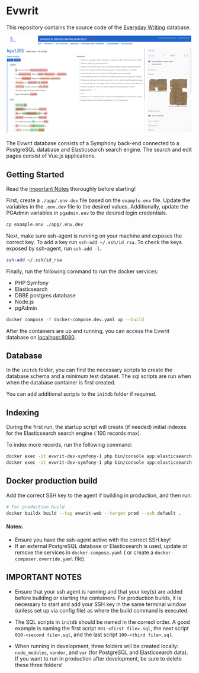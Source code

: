 # Evwrit

This repository contains the source code of the [Everyday Writing](https://www.evwrit.ugent.be/) database.

![img.png](img.png)

The Evwrit database consists of a Symphony back-end connected to a PostgreSQL database and Elasticsearch search engine.
The search and edit pages consist of Vue.js applications.

## Getting Started

Read the [Important Notes](#important-notes) thoroughly before starting!

First, create a `./app/.env.dev` file based on the `example.env` file. Update the variables in the `.env.dev` file to the desired values. Additionally, update the PGAdmin variables in `pgadmin.env` to the desired login credentials.

```sh
cp example.env ./app/.env.dev
```

Next, make sure ssh-agent is running on your machine and exposes the correct key. To add a key run `ssh-add ~/.ssh/id_rsa`. To check the keys exposed by ssh-agent, run `ssh-add -l`.

```sh
ssh-add ~/.ssh/id_rsa
```

Finally, run the following command to run the docker services:

- PHP Symfony
- Elasticsearch
- DBBE postgres database
- Node.js
- pgAdmin

```sh
docker compose -f docker-compose.dev.yaml up --build 
```

After the containers are up and running, you can access the Evwrit database on [localhost:8080](http://localhost:8080).

## Database

In the `initdb` folder, you can find the necessary scripts to create the database schema and a minimum test dataset. The
sql scripts are run when when the database container is first created.

You can add additional scripts to the `initdb` folder if required.

## Indexing

During the first run, the startup script will create (if needed) initial indexes for the Elasticsearch search engine (
100 records max).

To index more records, run the following command:

```sh
docker exec -it evwrit-dev-symfony-1 php bin/console app:elasticsearch:index text [max limit]
docker exec -it evwrit-dev-symfony-1 php bin/console app:elasticsearch:index level [max limit]
```

## Docker production build

Add the correct SSH key to the agent if building in production, and then run:

```sh
# For production build
docker buildx build --tag evwrit-web --target prod --ssh default .
```

#### Notes:

- Ensure you have the ssh-agent active with the correct SSH key!
- If an external PostgreSQL database or Elasticsearch is used, update or remove the services in `docker-compose.yaml` (
  or create a `docker-composer.override.yaml` file).

## IMPORTANT NOTES

- Ensure that your ssh agent is running and that your key(s) are added before building or starting the containers. For
  production builds, it is necessary to start and add your SSH key in the same terminal window (unless set up via config
  file) as where the build command is executed.

- The SQL scripts in `initdb` should be named in the correct order. A good example is naming the first script
  `001-<first file>.sql`, the next script `010-<second file>.sql`, and the last script `100-<third file>.sql`.

- When running in development, three folders will be created locally: `node_modules`, `vendor`, and `var` (for
  PostgreSQL and Elasticsearch data). If you want to run in production after development, be sure to delete these three
  folders!
